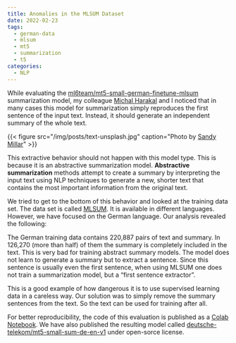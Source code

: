 ```yaml
---
title: Anomalies in the MLSUM Dataset
date: 2022-02-23
tags:
  - german-data
  - mlsum
  - mt5
  - summarization
  - t5
categories:
  - NLP
---
```


While evaluating the [ml6team/mt5-small-german-finetune-mlsum](https://huggingface.co/ml6team/mt5-small-german-finetune-mlsum) summarization model,
my colleague [Michal Harakal](https://www.harakal.de/) and I noticed that in many cases this model for summarization simply reproduces the first
sentence of the input text.
Instead, it should generate an independent summary of the whole text.

{{< figure src="/img/posts/text-unsplash.jpg" caption="Photo by [Sandy Millar](https://unsplash.com/photos/Kl4LNdg6on4)" >}}

This extractive behavior should not happen with this model type. This is because it is an abstractive summarization model.
**Abstractive summarization** methods attempt to create a summary by interpreting the input text using NLP techniques to generate a new,
shorter text that contains the most important information from the original text.

We tried to get to the bottom of this behavior and looked at the training data set.
The data set is called [MLSUM](https://arxiv.org/abs/2004.14900).
It is available in different languages. However, we have focused on the German language.
Our analysis revealed the following:

The German training data contains 220,887 pairs of text and summary.
In 126,270 (more than half) of them the summary is completely included in the text.
This is very bad for training abstract summary models.
The model does not learn to generate a summary but to extract a sentence.
Since this sentence is usually even the first sentence, when using MLSUM one does not train a summarization model,
but a “first sentence extractor”.

This is a good example of how dangerous it is to use supervised learning data in a careless way.
Our solution was to simply remove the summary sentences from the text.
So the text can be used for training after all.

For better reproducibility, the code of this evaluation is published as a
[Colab Notebook](https://colab.research.google.com/drive/1Dayq4n9A4rT7AKkW1OP5MEMtKpYhtHS-?usp=sharing).
We have also published the resulting model called
[deutsche-telekom/mt5-small-sum-de-en-v1](https://huggingface.co/deutsche-telekom/mt5-small-sum-de-en-v1)
under open-sorce license.
